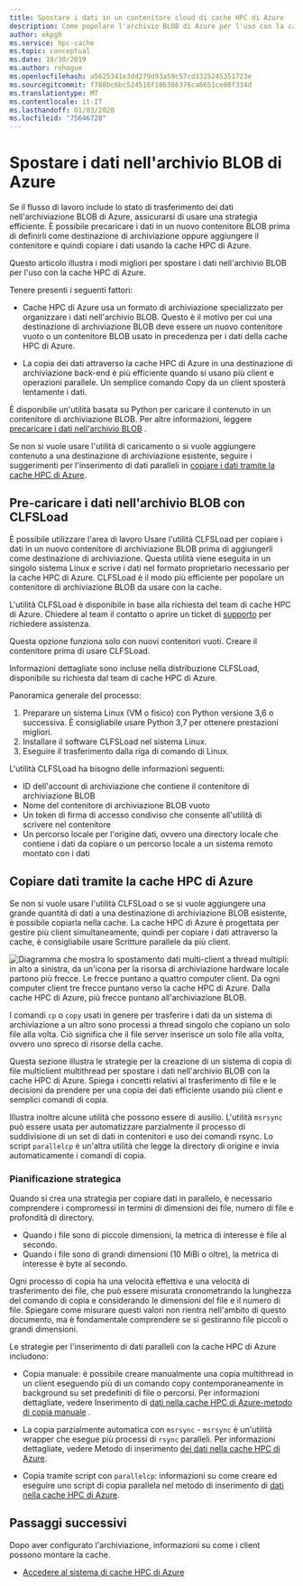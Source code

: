 ```yaml
---
title: Spostare i dati in un contenitore cloud di cache HPC di Azure
description: Come popolare l'archivio BLOB di Azure per l'uso con la cache HPC di Azure
author: ekpgh
ms.service: hpc-cache
ms.topic: conceptual
ms.date: 10/30/2019
ms.author: rohogue
ms.openlocfilehash: a5625341e3dd279d93a59c57cd3325245351723e
ms.sourcegitcommit: f788bc6bc524516f186386376ca6651ce80f334d
ms.translationtype: MT
ms.contentlocale: it-IT
ms.lasthandoff: 01/03/2020
ms.locfileid: "75646728"
---
```

# <a name="move-data-to-azure-blob-storage"></a>Spostare i dati nell'archivio BLOB di Azure

Se il flusso di lavoro include lo stato di trasferimento dei dati nell'archiviazione BLOB di Azure, assicurarsi di usare una strategia efficiente. È possibile precaricare i dati in un nuovo contenitore BLOB prima di definirli come destinazione di archiviazione oppure aggiungere il contenitore e quindi copiare i dati usando la cache HPC di Azure.

Questo articolo illustra i modi migliori per spostare i dati nell'archivio BLOB per l'uso con la cache HPC di Azure.

Tenere presenti i seguenti fattori:

* Cache HPC di Azure usa un formato di archiviazione specializzato per organizzare i dati nell'archivio BLOB. Questo è il motivo per cui una destinazione di archiviazione BLOB deve essere un nuovo contenitore vuoto o un contenitore BLOB usato in precedenza per i dati della cache HPC di Azure. <!--([Avere vFXT for Azure](https://azure.microsoft.com/services/storage/avere-vfxt/) also uses this cloud file system.)-->

* La copia dei dati attraverso la cache HPC di Azure in una destinazione di archiviazione back-end è più efficiente quando si usano più client e operazioni parallele. Un semplice comando Copy da un client sposterà lentamente i dati.

È disponibile un'utilità basata su Python per caricare il contenuto in un contenitore di archiviazione BLOB. Per altre informazioni, leggere [precaricare i dati nell'archivio BLOB](#pre-load-data-in-blob-storage-with-clfsload) .

Se non si vuole usare l'utilità di caricamento o si vuole aggiungere contenuto a una destinazione di archiviazione esistente, seguire i suggerimenti per l'inserimento di dati paralleli in [copiare i dati tramite la cache HPC di Azure](#copy-data-through-the-azure-hpc-cache).

## <a name="pre-load-data-in-blob-storage-with-clfsload"></a>Pre-caricare i dati nell'archivio BLOB con CLFSLoad

È possibile utilizzare l'area di lavoro <!--[Avere CLFSLoad](https://aka.ms/avere-clfsload)--> Usare l'utilità CLFSLoad per copiare i dati in un nuovo contenitore di archiviazione BLOB prima di aggiungerli come destinazione di archiviazione. Questa utilità viene eseguita in un singolo sistema Linux e scrive i dati nel formato proprietario necessario per la cache HPC di Azure. CLFSLoad è il modo più efficiente per popolare un contenitore di archiviazione BLOB da usare con la cache.

L'utilità CLFSLoad è disponibile in base alla richiesta del team di cache HPC di Azure. Chiedere al team il contatto o aprire un ticket di [supporto](hpc-cache-support-ticket.md) per richiedere assistenza.

Questa opzione funziona solo con nuovi contenitori vuoti. Creare il contenitore prima di usare CLFSLoad.

Informazioni dettagliate sono incluse nella distribuzione CLFSLoad, disponibile su richiesta dal team di cache HPC di Azure. <!-- [Avere CLFSLoad readme](https://github.com/microsoft/Avere-CLFSLoad/blob/master/README.md). --><!-- caution literal link -->

Panoramica generale del processo:

1. Preparare un sistema Linux (VM o fisico) con Python versione 3,6 o successiva. È consigliabile usare Python 3,7 per ottenere prestazioni migliori.
1. Installare il software CLFSLoad nel sistema Linux.
1. Eseguire il trasferimento dalla riga di comando di Linux.

L'utilità CLFSLoad ha bisogno delle informazioni seguenti:

* ID dell'account di archiviazione che contiene il contenitore di archiviazione BLOB
* Nome del contenitore di archiviazione BLOB vuoto
* Un token di firma di accesso condiviso che consente all'utilità di scrivere nel contenitore
* Un percorso locale per l'origine dati, ovvero una directory locale che contiene i dati da copiare o un percorso locale a un sistema remoto montato con i dati

<!-- The requirements are explained in detail in the [Avere CLFSLoad readme](https://aka.ms/avere-clfsload). -->

## <a name="copy-data-through-the-azure-hpc-cache"></a>Copiare dati tramite la cache HPC di Azure

Se non si vuole usare l'utilità CLFSLoad o se si vuole aggiungere una grande quantità di dati a una destinazione di archiviazione BLOB esistente, è possibile copiarla nella cache. La cache HPC di Azure è progettata per gestire più client simultaneamente, quindi per copiare i dati attraverso la cache, è consigliabile usare Scritture parallele da più client.

![Diagramma che mostra lo spostamento dati multi-client a thread multipli: in alto a sinistra, da un'icona per la risorsa di archiviazione hardware locale partono più frecce. Le frecce puntano a quattro computer client. Da ogni computer client tre frecce puntano verso la cache HPC di Azure. Dalla cache HPC di Azure, più frecce puntano all'archiviazione BLOB.](media/hpc-cache-parallel-ingest.png)

I comandi ``cp`` o ``copy`` usati in genere per trasferire i dati da un sistema di archiviazione a un altro sono processi a thread singolo che copiano un solo file alla volta. Ciò significa che il file server inserisce un solo file alla volta, ovvero uno spreco di risorse della cache.

Questa sezione illustra le strategie per la creazione di un sistema di copia di file multiclient multithread per spostare i dati nell'archivio BLOB con la cache HPC di Azure. Spiega i concetti relativi al trasferimento di file e le decisioni da prendere per una copia dei dati efficiente usando più client e semplici comandi di copia.

Illustra inoltre alcune utilità che possono essere di ausilio. L'utilità ``msrsync`` può essere usata per automatizzare parzialmente il processo di suddivisione di un set di dati in contenitori e uso dei comandi rsync. Lo script ``parallelcp`` è un'altra utilità che legge la directory di origine e invia automaticamente i comandi di copia.

### <a name="strategic-planning"></a>Pianificazione strategica

Quando si crea una strategia per copiare dati in parallelo, è necessario comprendere i compromessi in termini di dimensioni dei file, numero di file e profondità di directory.

* Quando i file sono di piccole dimensioni, la metrica di interesse è file al secondo.
* Quando i file sono di grandi dimensioni (10 MiBi o oltre), la metrica di interesse è byte al secondo.

Ogni processo di copia ha una velocità effettiva e una velocità di trasferimento dei file, che può essere misurata cronometrando la lunghezza del comando di copia e considerando le dimensioni del file e il numero di file. Spiegare come misurare questi valori non rientra nell'ambito di questo documento, ma è fondamentale comprendere se si gestiranno file piccoli o grandi dimensioni.

Le strategie per l'inserimento di dati paralleli con la cache HPC di Azure includono:

* Copia manuale: è possibile creare manualmente una copia multithread in un client eseguendo più di un comando copy contemporaneamente in background su set predefiniti di file o percorsi. Per informazioni dettagliate, vedere Inserimento di [dati nella cache HPC di Azure-metodo di copia manuale](hpc-cache-ingest-manual.md) .

* La copia parzialmente automatica con ``msrsync`` - ``msrsync`` è un'utilità wrapper che esegue più processi di ``rsync`` paralleli. Per informazioni dettagliate, vedere Metodo di inserimento [dei dati nella cache HPC di Azure](hpc-cache-ingest-msrsync.md).

* Copia tramite script con ``parallelcp``: informazioni su come creare ed eseguire uno script di copia parallela nel metodo di inserimento di [dati nella cache HPC di Azure](hpc-cache-ingest-parallelcp.md).

## <a name="next-steps"></a>Passaggi successivi

Dopo aver configurato l'archiviazione, informazioni su come i client possono montare la cache.

* [Accedere al sistema di cache HPC di Azure](hpc-cache-mount.md)
